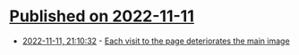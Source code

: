 # [Published on 2022-11-11](index.md)

* [2022-11-11, 21:10:32](https://news.ycombinator.com/item?id=33566897) - [Each visit to the page deteriorates the main image](https://crowd-jpeg.vercel.app/)
